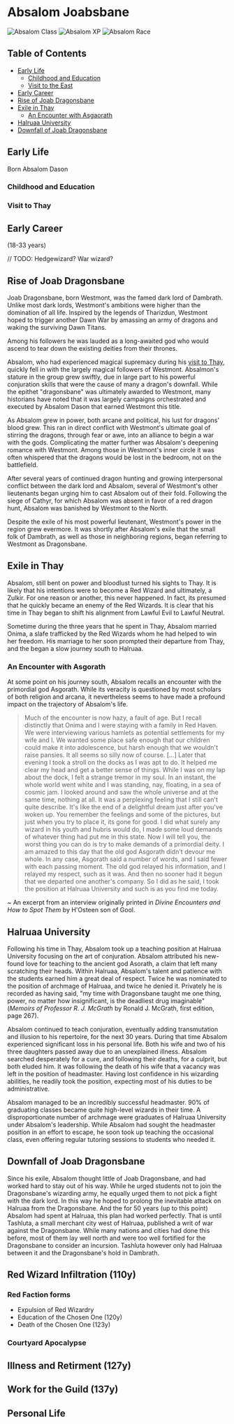 # Absalom Joabsbane

![Absalom Class](https://img.shields.io/endpoint?url=https%3A%2F%2Fdnd-badge-qktaffxmya-uc.a.run.app%2F24505813%2Fclass) ![Absalom XP](https://img.shields.io/endpoint?url=https%3A%2F%2Fdnd-badge-qktaffxmya-uc.a.run.app%2F24505813%2Fxp) ![Absalom Race](https://img.shields.io/endpoint?url=https%3A%2F%2Fdnd-badge-qktaffxmya-uc.a.run.app%2F24505813%2Frace)

## Table of Contents

- [Early Life](#early-life)
    - [Childhood and Education](#childhood-and-education)
    - [Visit to the East](#visit-to-the-east)
- [Early Career](#early-career)
- [Rise of Joab Dragonsbane](#rise-of-joab-dragonsbane)
- [Exile in Thay](#exile-in-thay)
    - [An Encounter with Asgaorath](#an-encounter-with-asgorath)
- [Halruaa University](#halruaa-university)
- [Downfall of Joab Dragonsbane](#downfall-of-joab-dragonsbane)


## Early Life

Born Absalom Dason

### Childhood and Education

### Visit to Thay

## Early Career 

(18-33 years)

// TODO: Hedgewizard? War wizard?

## Rise of Joab Dragonsbane

Joab Dragonsbane, born Westmont, was the famed dark lord of Dambrath. Unlike most dark lords, Westmont's ambitions were higher than the domination of all life. Inspired by the legends of Tharizdun, Westmont hoped to trigger another Dawn War by amassing an army of dragons and waking the surviving Dawn Titans.

Among his followers he was lauded as a long-awaited god who would ascend to tear down the existing deities from their thrones. 

Absalom, who had experienced magical supremacy during his [visit to Thay](#visit-to-thay), quickly fell in with the largely magical followers of Westmont. Absalmon's stature in the group grew swiftly, due in large part to his powerful conjuration skills that were the cause of many a dragon's downfall. While the epithet "dragonsbane" was ultimately awarded to Westmont, many historians have noted that it was largely campaigns orchestrated and executed by Absalom Dason that earned Westmont this title. 

As Absalom grew in power, both arcane and political, his lust for dragons' blood grew. This ran in direct conflict with Westmont's ultimate goal of stirring the dragons, through fear or awe, into an alliance to begin a war with the gods. Complicating the matter further was Absalom's deepening romance with Westmont. Among those in Westmont's inner circle it was often whispered that the dragons would be lost in the bedroom, not on the battlefield.

After several years of continued dragon hunting and growing interpersonal conflict between the dark lord and Absalom, several of Westmont's other lieutenants began urging him to cast Absalom out of their fold. Following the siege of Cathyr, for which Absalom was absent in favor of a red dragon hunt, Absalom was banished by Westmont to the North.

Despite the exile of his most powerful lieutenant, Westmont's power in the region grew evermore. It was shortly after Absalom's exile that the small folk of Dambrath, as well as those in neighboring regions, began referring to Westmont as Dragonsbane.

## Exile in Thay

Absalom, still bent on power and bloodlust turned his sights to Thay. It is likely that his intentions were to become a Red Wizard and ultimately, a Zulkir. For one reason or another, this never happened. In fact, its presumed that he quickly became an enemy of the Red Wizards. It is clear that his time in Thay began to shift his alignment from Lawful Evil to Lawful Neutral.

Sometime during the three years that he spent in Thay, Absalom married Onima, a slafe trafficked by the Red Wizards whom he had helped to win her freedom. His marriage to her soon prompted their departure from Thay, and the began a slow journey south to Halruaa.

### An Encounter with Asgorath

At some point on his journey south, Absalom recalls an encounter with the primordial god Asgorath. While its veracity is questioned by most scholars of both religion and arcana, it nevertheless seems to have made a profound impact on the trajectory of Absalom's life.

> Much of the encounter is now hazy, a fault of age. But I recall distinctly that Onima and I were staying with a family in Red Haven. We were interviewing various hamlets as potential settlements for my wife and I. We wanted some place safe enough that our children could make it into adolescence, but harsh enough that we wouldn't raise pansies. It all seems so silly now of course. [...] Later that evening I took a stroll on the docks as I was apt to do. It helped me clear my head and get a better sense of things. While I was on my lap about the dock, I felt a strange tremor in my soul. In an instant, the whole world went white and I was standing, nay, floating, in a sea of cosmic jam. I looked around and saw the whole universe and at the same time, nothing at all. It was a perplexing feeling that I still can't quite describe. It's like the end of a delightful dream just after you've woken up. You remember the feelings and some of the pictures, but just when you try to place it, its gone for good.
> I did what surely any wizard in his youth and hubris would do, I made some loud demands of whatever thing had put me in this state. Now I will tell you, the worst thing you can do is try to make demands of a primordial deity. I am amazed to this day that the old god Asgorath didn't devour me whole. In any case, Asgorath said a number of words, and I said fewer with each passing moment. The old god relayed his information, and I relayed my respect, such as it was. And then no sooner had it begun that we departed one another's company. 
> So I did as he said, I took the position at Halruaa University and such is as you find me today.

~ An excerpt from an interview originally printed in _Divine Encounters and How to Spot Them_ by H'Osteen son of Gool.  

## Halruaa University

Following his time in Thay, Absalom took up a teaching position at Halruaa University focusing on the art of conjuration. Absalom attributed his new-found love for teaching to the ancient god Asorath, a claim that left many scratching their heads. Within Halruaa, Absalom's talent and patience with the students earned him a great deal of respect. Twice he was nominated to the position of archmage of Halruaa, and twice he denied it. Privately he is recorded as having said, "my time with Dragonsbane taught me one thing, power, no matter how insignificant, is the deadliest drug imaginable" (_Memoirs of Professor R. J. McGrath_ by Ronald J. McGrath, first edition, page 267).

Absalom continued to teach conjuration, eventually adding transmutation and illusion to his repertoire, for the next 30 years. During that time Absalom experienced significant loss in his personal life. Both his wife and two of his three daughters passed away due to an unexplained illness. Absalom searched desperately for a cure, and following their deaths, for a culprit, but both eluded him. It was following the death of his wife that a vacancy was left in the position of headmaster. Having lost confidence in his wizarding abilities, he readily took the position, expecting most of his duties to be administrative.

Absalom managed to be an incredibly successful headmaster. 90% of graduating classes became quite high-level wizards in their time. A disproportionate number of archmage were graduates of Halruaa University under Absalom's leadership. While Absalom had sought the headmaster position in an effort to escape, he soon took up teaching the occasional class, even offering regular tutoring sessions to students who needed it.  

## Downfall of Joab Dragonsbane

Since his exile, Absalom thought little of Joab Dragonsbane, and had worked hard to stay out of his way. While he urged students not to join the Dragonsbane's wizarding army, he equally urged them to not pick a fight with the dark lord. In this way he hoped to prolong the inevitable attack on Halruaa from the Dragonsbane. And the for 50 years (up to this point) Absalom had spent at Halruaa, this plan had worked perfectly. That is until Tashluta, a small merchant city west of Halruaa, published a writ of war against the Dragonsbane. While many nations and cities had done this before, most of them lay well north and were too well fortified for the Dragonsbane to consider an incursion. Tashluta however only had Halruaa between it and the Dragonsbane's hold in Dambrath.



## Red Wizard Infiltration (110y)

### Red Faction forms

- Expulsion of Red Wizardry 
- Education of the Chosen One (120y)
- Death of the Chosen One (123y)

### Courtyard Apocalypse

## Illness and Retirment (127y)

## Work for the Guild (137y) 

## Personal Life
